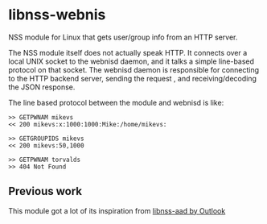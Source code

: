 
# libnss-webnis

NSS module for Linux that gets user/group info from an HTTP server.

The NSS module itself does not actually speak HTTP. It connects over
a local UNIX socket to the webnisd daemon, and it talks a
simple line-based protocol on that socket. The webnisd daemon
is responsible for connecting to the HTTP backend server,
sending the request , and receiving/decoding the JSON response.

The line based protocol between the module and webnisd is like:

```
>> GETPWNAM mikevs
<< 200 mikevs:x:1000:1000:Mike:/home/mikevs:

>> GETGROUPIDS mikevs
<< 200 mikevs:50,1000

>> GETPWNAM torvalds
>> 404 Not Found
```

## Previous work

This module got a lot of its inspiration from
[libnss-aad by Outlook](https://github.com/outlook/libnss-aad)


